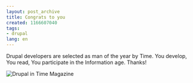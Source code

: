 ```yaml
---
layout: post_archive
title: Congrats to you
created: 1166607040
tags:
- drupal
lang: en
---
```

Drupal developers are selected as man of the year by Time. You develop, You read, You participate in the Information age. Thanks!

![Drupal in Time Magazine](http://webschuur.com/sites/webschuur.com/files/time.png)
